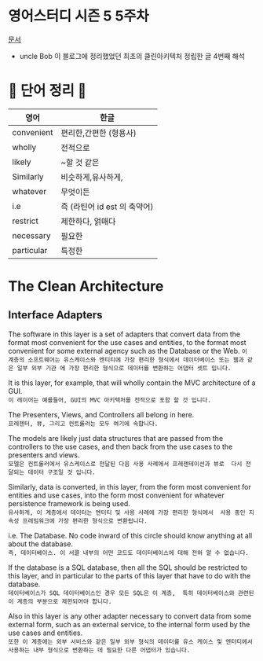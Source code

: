 # 영어스터디 시즌 5 5주차

[문서](https://blog.cleancoder.com/uncle-bob/2012/08/13/the-clean-architecture.html)

- uncle Bob 이 블로그에 정리했었던 최초의 클린아키텍처 정립한 글 4번째 해석


# 📗 단어 정리 📘

|영어|한글|
|---|---|   
|convenient|편리한,간편한 (형용사)|
|wholly|전적으로|
|likely|~할 것 같은|
|Similarly|비슷하게,유사하게,|
|whatever|무엇이든|
|i.e|즉 (라틴어 id est 의 축약어)|
|restrict|제한하다, 얽매다|
|necessary|필요한|
|particular|특정한|

# The Clean Architecture   
  
## Interface Adapters   
   
The software in this layer is a set of adapters that convert data from the format most convenient
for the use cases and entities,
to the format most convenient for some external agency such as the Database or the Web.
`이 계층의 소프트웨어는 유스케이스와 엔티티에 가장 편리한 형식에서 데이터베이스 또는 웹과 같은 일부 외부 기관
에 가장 편리한 형식으로 데이터를 변환하는 어댑터 셋트 입니다.`
   
It is this layer, for example, that will wholly contain the MVC architecture of a GUI.   
`이 레이어는 예를들어, GUI의 MVC 아키텍처를 전적으로 포함 할 것 입니다.`   
   
The Presenters, Views, and Controllers all belong in here.   
`프레젠터, 뷰, 그리고 컨트롤러는 모두 여기에 속합니다. `   
   
The models are likely just data structures that are passed from the controllers to the use cases, 
and then back from the use cases to the presenters and views.   
`모델은 컨트롤러에서 유스케이스로 전달된 다음 사용 사례에서 프레젠테이션과 뷰로 
다시 전달되는 데이터 구조일 것 입니다.`   
   
Similarly, data is converted, in this layer, from the form most convenient for 
entities and use cases, into the form most convenient for whatever persistence framework 
is being used.   
`유사하게, 이 계층에서 데이터는 엔터티 및 사용 사례에 가장 편리한 형식에서 
사용 중인 지속성 프레임워크에 가장 편리한 형식으로 변환됩니다.`   
   
i.e. The Database. No code inward of this circle should know anything at all about the database.   
`즉, 데이터베이스. 이 서클 내부의 어떤 코드도 데이터베이스에 대해 전혀 알 수 없습니다.`   
   
If the database is a SQL database, then all the SQL should be restricted to this layer, 
and in particular to the parts of this layer that have to do with the database.   
`데이터베이스가 SQL 데이터베이스인 경우 모든 SQL은 이 계층, 
특히 데이터베이스와 관련된 이 계층의 부분으로 제한되어야 합니다.`   
   
Also in this layer is any other adapter necessary to convert data from some external form,
such as an external service, to the internal form used by the use cases and entities.   
`또한 이 계층에는 외부 서비스와 같은 일부 외부 형식의 데이터를
유스 케이스 및 엔터티에서 사용하는 내부 형식으로 변환하는 데 필요한 다른 어댑터가 있습니다.`